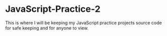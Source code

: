 # JavaScript-Practice-2

This is where I will be keeping my JavaScript practice projects source code for safe keeping and for anyone to view.
